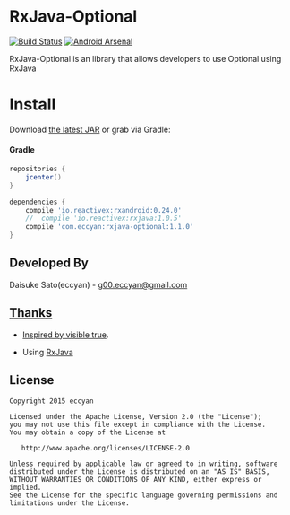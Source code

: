 RxJava-Optional
======================

[![Build Status](https://travis-ci.org/eccyan/RxJava-Optional.svg?branch=master)](https://travis-ci.org/eccyan/RxJava-Optional) [![Android Arsenal](https://img.shields.io/badge/Android%20Arsenal-RxJava--Optional-brightgreen.svg?style=flat)](https://android-arsenal.com/details/1/1487)

RxJava-Optional is an library that allows developers to use Optional using RxJava

# Install

Download [the latest JAR](https://search.maven.org/remote_content?g=com.eccyan&a=rxjava-optional&v=LATEST) or grab via Gradle:

#### Gradle
```groovy
repositories {
    jcenter()
}

dependencies {
    compile 'io.reactivex:rxandroid:0.24.0'
    //  compile 'io.reactivex:rxjava:1.0.5'
    compile 'com.eccyan:rxjava-optional:1.1.0'
}
```

Developed By
-------
Daisuke Sato(eccyan) - <g00.eccyan@gmail.com>

<a href="https://twitter.com/eccyan">

Thanks
-------

* Inspired by [visible true](http://sys1yagi.hatenablog.com/entry/2015/01/26/183000).

* Using [RxJava](https://github.com/ReactiveX/RxJava)

License
-------

    Copyright 2015 eccyan

    Licensed under the Apache License, Version 2.0 (the "License");
    you may not use this file except in compliance with the License.
    You may obtain a copy of the License at

       http://www.apache.org/licenses/LICENSE-2.0

    Unless required by applicable law or agreed to in writing, software
    distributed under the License is distributed on an "AS IS" BASIS,
    WITHOUT WARRANTIES OR CONDITIONS OF ANY KIND, either express or implied.
    See the License for the specific language governing permissions and
    limitations under the License.
